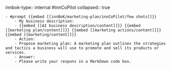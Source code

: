 innbok-type:: internal
#innCoPilot
collapsed:: true

	- #prompt {{embed [[innBoK/marketing-plan/innCoPilot/few shots]]}}
		- My business description:
		- {{embed [[AI business description/content]]}} {{embed [[marketing plan/content]]}} {{embed [[marketing actions/content]]}} {{embed [[marketing/content]]}}
		- Action:
		- Propose marketing plan: A marketing plan outlines the strategies and tactics a business will use to promote and sell its products or services.
		- Answer:
		- Please write your respons in a MarkDown code box.
